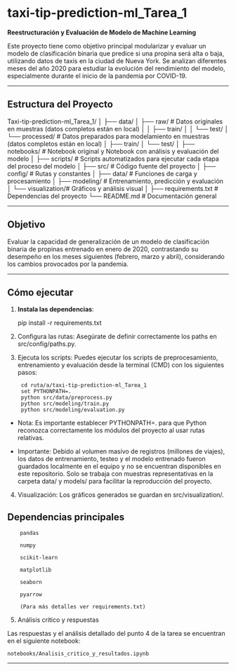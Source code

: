 
# taxi-tip-prediction-ml_Tarea_1  

**Reestructuración y Evaluación de Modelo de Machine Learning**

Este proyecto tiene como objetivo principal modularizar y evaluar un modelo de clasificación binaria que predice si una propina será alta o baja, utilizando datos de taxis en la ciudad de Nueva York. Se analizan diferentes meses del año 2020 para estudiar la evolución del rendimiento del modelo, especialmente durante el inicio de la pandemia por COVID-19.

---

## Estructura del Proyecto

Taxi-tip-prediction-ml_Tarea_1/
│
├── data/
│   ├── raw/          # Datos originales en muestras (datos completos están en local)
│   │   ├── train/
│   │   └── test/
│   └── processed/    # Datos preparados para modelamiento en muestras (datos completos están en local)
│       ├── train/
│       └── test/
│
├── notebooks/        # Notebook original y Notebook con análisis y evaluación del modelo
│
├── scripts/          # Scripts automatizados para ejecutar cada etapa del proceso del modelo
│
├── src/              # Código fuente del proyecto
│   ├── config/       # Rutas y constantes
│   ├── data/         # Funciones de carga y procesamiento
│   ├── modeling/     # Entrenamiento, predicción y evaluación
│   └── visualization/# Gráficos y análisis visual
│
├── requirements.txt  # Dependencias del proyecto
└── README.md         # Documentación general



---

## Objetivo

Evaluar la capacidad de generalización de un modelo de clasificación binaria de propinas entrenado en enero de 2020, contrastando su desempeño en los meses siguientes (febrero, marzo y abril), considerando los cambios provocados por la pandemia.

---

## Cómo ejecutar

1. **Instala las dependencias**:
   
   pip install -r requirements.txt


2. Configura las rutas:
Asegúrate de definir correctamente los paths en src/config/paths.py.


3. Ejecuta los scripts:
Puedes ejecutar los scripts de preprocesamiento, entrenamiento y evaluación desde la terminal (CMD) con los siguientes pasos:

        cd ruta/a/taxi-tip-prediction-ml_Tarea_1
        set PYTHONPATH=.
        python src/data/preprocess.py
        python src/modeling/train.py
        python src/modeling/evaluation.py

* Nota: Es importante establecer PYTHONPATH=. para que Python reconozca correctamente los módulos del proyecto al usar rutas relativas.

* Importante: Debido al volumen masivo de registros (millones de viajes), los datos de entrenamiento, testeo y el modelo entrenado fueron guardados localmente en el equipo y no se encuentran disponibles en este repositorio. Solo se trabaja con muestras representativas en la carpeta data/ y models/ para facilitar la reproducción del proyecto.


4. Visualización:
Los gráficos generados se guardan en src/visualization/.

## Dependencias principales
        pandas

        numpy

        scikit-learn

        matplotlib

        seaborn

        pyarrow

        (Para más detalles ver requirements.txt)



5. Análisis crítico y respuestas

Las respuestas y el análisis detallado del punto 4 de la tarea se encuentran en el siguiente notebook:

`notebooks/Analisis_critico_y_resultados.ipynb`

----
